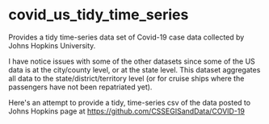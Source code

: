 # covid_us_tidy_time_series
Provides a tidy time-series data set of Covid-19 case data collected by Johns Hopkins University.

I have notice issues with some of the other datasets since some of the US data is at the city/county
level, or at the state level. This dataset aggregates all data to the state/district/territory level
(or for cruise ships where the passengers have not been repatriated yet).

Here's an attempt to provide a tidy, time-series csv of the data posted to Johns Hopkins page at
https://github.com/CSSEGISandData/COVID-19
